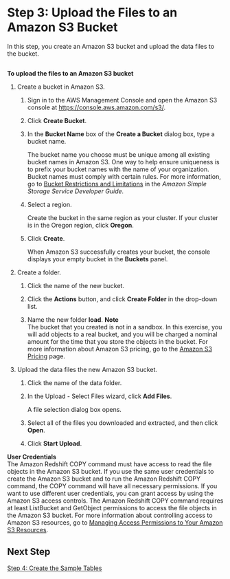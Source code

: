 # Step 3: Upload the Files to an Amazon S3 Bucket<a name="tutorial-loading-data-upload-files"></a>

In this step, you create an Amazon S3 bucket and upload the data files to the bucket\.

## <a name="tutorial-loading-data-to-upload-files"></a>

**To upload the files to an Amazon S3 bucket**

1. Create a bucket in Amazon S3\.

   1. Sign in to the AWS Management Console and open the Amazon S3 console at [https://console\.aws\.amazon\.com/s3/](https://console.aws.amazon.com/s3/)\.

   1. Click **Create Bucket**\.

   1. In the **Bucket Name** box of the **Create a Bucket** dialog box, type a bucket name\. 

      The bucket name you choose must be unique among all existing bucket names in Amazon S3\. One way to help ensure uniqueness is to prefix your bucket names with the name of your organization\. Bucket names must comply with certain rules\. For more information, go to [Bucket Restrictions and Limitations](http://docs.aws.amazon.com/AmazonS3/latest/dev/BucketRestrictions.html) in the *Amazon Simple Storage Service Developer Guide\.* 

   1. Select a region\. 

      Create the bucket in the same region as your cluster\. If your cluster is in the Oregon region, click **Oregon**\.

   1. Click **Create**\. 

      When Amazon S3 successfully creates your bucket, the console displays your empty bucket in the **Buckets** panel\. 

1. Create a folder\.

   1. Click the name of the new bucket\.

   1. Click the **Actions** button, and click **Create Folder** in the drop\-down list\.

   1. Name the new folder **load**\.
**Note**  
The bucket that you created is not in a sandbox\. In this exercise, you will add objects to a real bucket, and you will be charged a nominal amount for the time that you store the objects in the bucket\. For more information about Amazon S3 pricing, go to the [Amazon S3 Pricing](https://aws.amazon.com/s3/pricing/) page\.

1. Upload the data files the new Amazon S3 bucket\.

   1. Click the name of the data folder\.

   1. In the Upload \- Select Files wizard, click **Add Files**\.

      A file selection dialog box opens\.

   1. Select all of the files you downloaded and extracted, and then click **Open**\.

   1. Click **Start Upload**\.

**User Credentials**  
The Amazon Redshift COPY command must have access to read the file objects in the Amazon S3 bucket\. If you use the same user credentials to create the Amazon S3 bucket and to run the Amazon Redshift COPY command, the COPY command will have all necessary permissions\. If you want to use different user credentials, you can grant access by using the Amazon S3 access controls\. The Amazon Redshift COPY command requires at least ListBucket and GetObject permissions to access the file objects in the Amazon S3 bucket\. For more information about controlling access to Amazon S3 resources, go to [Managing Access Permissions to Your Amazon S3 Resources](http://docs.aws.amazon.com/AmazonS3/latest/dev/s3-access-control.html)\.

## Next Step<a name="tutorial-loading-next-step4"></a>

[Step 4: Create the Sample Tables](tutorial-loading-data-create-tables.md)